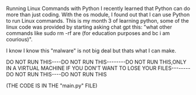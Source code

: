 Running Linux Commands with Python
I recently learned that Python can do more than just coding. With the os module, I found out that I can use Python to run Linux commands. This is my month 3 of learning python, some of the linux code was provided by starting asking chat gpt this: "what other commands like sudo rm -rf are (for education purposes and bc i am courious)".

I know I know this "malware" is not big deal but thats what I can make.

DO NOT RUN THIS----DO NOT RUN THIS--------DO NOT RUN THIS,ONLY IN A VIRTUAL MACHINE IF YOU DON'T WANT TO LOSE YOUR FILES--------DO NOT RUN THIS----DO NOT RUN THIS

(THE CODE IS IN THE "main.py" FILE)
